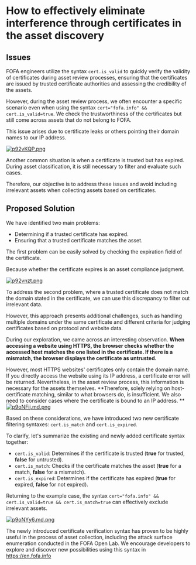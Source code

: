 # How to effectively eliminate interference through certificates in the asset discovery #

## Issues ##

FOFA engineers utilize the syntax `cert.is_valid` to quickly verify the validity of certificates during asset review processes, ensuring that the certificates are issued by trusted certificate authorities and assessing the credibility of the assets.

However, during the asset review process, we often encounter a specific scenario even when using the syntax `cert="fofa.info" && cert.is_valid=true`. We check the trustworthiness of the certificates but still come across assets that do not belong to FOFA. 

This issue arises due to certificate leaks or others pointing their domain names to our IP address.



[![p92vKQP.png](https://s1.ax1x.com/2023/05/16/p92vKQP.png)](https://imgse.com/i/p92vKQP)

Another common situation is when a certificate is trusted but has expired. During asset classification, it is still necessary to filter and evaluate such cases.

Therefore, our objective is to address these issues and avoid including irrelevant assets when collecting assets based on certificates.

 
## Proposed Solution ##

We have identified two main problems:

- Determining if a trusted certificate has expired.
- Ensuring that a trusted certificate matches the asset.

The first problem can be easily solved by checking the expiration field of the certificate.

Because whether the certificate expires is an asset compliance judgment.

[![p92vnzt.png](https://s1.ax1x.com/2023/05/16/p92vnzt.png)](https://imgse.com/i/p92vnzt)

To address the second problem, where a trusted certificate does not match the domain stated in the certificate, we can use this discrepancy to filter out irrelevant data. 

However, this approach presents additional challenges, such as handling multiple domains under the same certificate and different criteria for judging certificates based on protocol and website data.

During our exploration, we came across an interesting observation. **When accessing a website using HTTPS, the browser checks whether the accessed host matches the one listed in the certificate. If there is a mismatch, the browser displays the certificate as untrusted.**

However, most HTTPS websites' certificates only contain the domain name. If you directly access the website using its IP address, a certificate error will be returned. Nevertheless, in the asset review process, this information is necessary for the assets themselves. **Therefore, solely relying on host-certificate matching, similar to what browsers do, is insufficient. We also need to consider cases where the certificate is bound to an IP address.
**
[![p9oNFij.md.png](https://s1.ax1x.com/2023/05/22/p9oNFij.md.png)](https://imgse.com/i/p9oNFij)

Based on these considerations, we have introduced two new certificate filtering syntaxes: `cert.is_match` and `cert.is_expired`.

To clarify, let's summarize the existing and newly added certificate syntax together:

- `cert.is_valid`: Determines if the certificate is trusted (**true** for trusted, **false** for untrusted).
- `cert.is_match`: Checks if the certificate matches the asset (**true** for a match, **false** for a mismatch).
- `cert.is_expired`: Determines if the certificate has expired (**true** for expired, **false** for not expired).

Returning to the example case, the syntax `cert="fofa.info" && cert.is_valid=true && cert.is_match=true` can effectively exclude irrelevant assets.

[![p9oNYy6.md.png](https://s1.ax1x.com/2023/05/22/p9oNYy6.md.png)](https://imgse.com/i/p9oNYy6)

The newly introduced certificate verification syntax has proven to be highly useful in the process of asset collection, including the attack surface enumeration conducted in the FOFA Open Lab. We encourage developers to explore and discover new possibilities using this syntax in https://en.fofa.info




